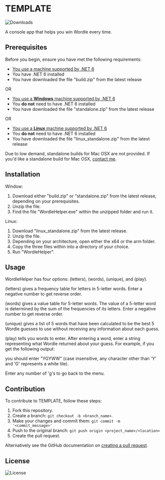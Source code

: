 # TEMPLATE
![Downloads](https://img.shields.io/github/downloads/winggar/WordleHelper/total?style=for-the-badge)

A console app that helps you win Wordle every time.

## Prerequisites

Before you begin, ensure you have met the following requirements:
- [You use a machine supported by .NET 6](https://github.com/dotnet/core/blob/main/release-notes/6.0/supported-os.md)
- You have .NET 6 installed
- You have downloaded the file "build.zip" from the latest release

OR

- [You use a **Windows** machine supported by .NET 6](https://github.com/dotnet/core/blob/main/release-notes/6.0/supported-os.md)
- You **do not** need to have .NET 6 installed
- You have downloaded the file "standalone.zip" from the latest release

OR

- [You use a **Linux** machine supported by .NET 6](https://github.com/dotnet/core/blob/main/release-notes/6.0/supported-os.md)
- You **do not** need to have .NET 6 installed
- You have downloaded the file "linux_standalone.zip" from the latest release

Due to low demand, standalone builds for Mac OSX are not provided. If you'd like a standalone build for Mac OSX, [contact me](mailto:winggar1228@gmail.com).

## Installation

Window:
1. Download either "build.zip" or "standalone.zip" from the latest release, depending on your prerequisites.
2. Unzip the file.
3. Find the file "WordleHelper.exe" within the unzipped folder and run it.

Linux:
1. Download "linux_standalone.zip" from the latest release.
2. Unzip the file.
3. Depending on your architecture, open either the x64 or the arm folder.
4. Copy the three files within into a directory of your choice.
5. Run "WordleHelper".

## Usage

WordleHelper has four options: (letters), (words), (unique), and (play).

(letters) gives a frequency table for letters in 5-letter words. Enter a negative number to get reverse order.

(words) gives a value table for 5-letter words. The value of a 5-letter word is determined by the sum of the frequencies of its letters. Enter a negative number to get reverse order.

(unique) gives a list of 5 words that have been calculated to be the best 5 Wordle guesses to use without receiving any information about each guess.

(play) tells you words to enter. After entering a word, enter a string representing what Wordle returned about your guess. For example, if you get the following output:


you should enter "YGYWW" (case insensitive, any character other than 'Y' and 'G' represents a white tile).

Enter any number of 'g's to go back to the menu.

## Contribution
To contribute to TEMPLATE, follow these steps:

1. Fork this repository.
2. Create a branch: `git checkout -b <branch_name>`.
3. Make your changes and commit them: `git commit -m '<commit_message>'`
4. Push to the original branch: `git push origin <project_name>/<location>`
5. Create the pull request.

Alternatively see the GitHub documentation on [creating a pull request](https://help.github.com/en/github/collaborating-with-issues-and-pull-requests/creating-a-pull-request).

## License

![License](https://img.shields.io/github/license/winggar/WordleHelper?style=for-the-badge)
